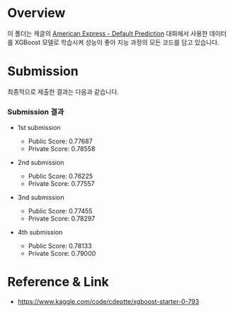 # Overview
이 폴더는 캐글의 [American Express - Default Prediction](https://www.kaggle.com/competitions/amex-default-prediction) 대회에서 사용한 데이터를 XGBoost 모델로 학습시켜 성능이 좋아 지능 과정의 모든 코드를 담고 있습니다.

# Submission
최종적으로 제출한 결과는 다음과 같습니다.
### Submission 결과
- 1st submission
  - Public Score: 0.77687
  - Private Score: 0.78558

- 2nd submission
  - Public Score: 0.76225
  - Private Score: 0.77557

- 3nd submission
  - Public Score: 0.77455
  - Private Score: 0.78297

- 4th submission
  - Public Score: 0.78133
  - Private Score: 0.79000

# Reference & Link
- https://www.kaggle.com/code/cdeotte/xgboost-starter-0-793
